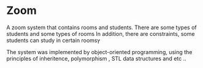 # Zoom

A zoom system that contains rooms and students. 
There are some types of students and some types of rooms 
In addition, there are constraints, some students can study in certain roomsץ

The system was implemented by object-oriented programming, using the principles of inheritence, polymorphism
, STL data structures and etc ..
